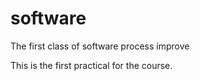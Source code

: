 # software
The first class of software process improve


This is the first practical for the course.
